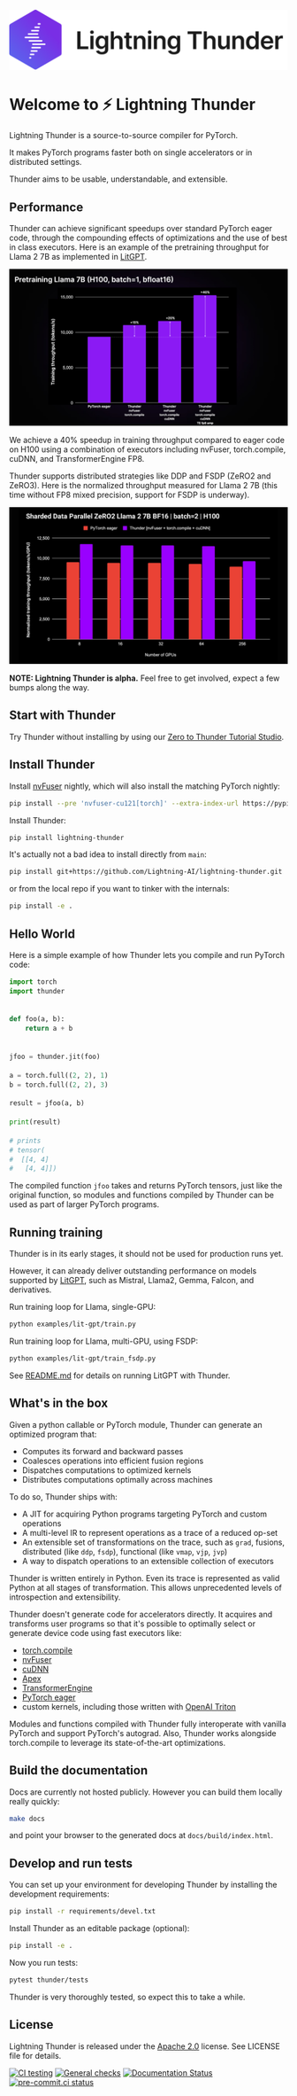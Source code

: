 ![](docs/source/_static/images/lightning_thunder_lightmode_nobyline.png)

# Welcome to ⚡ Lightning Thunder

Lightning Thunder is a source-to-source compiler for PyTorch.

It makes PyTorch programs faster both on single accelerators or in distributed settings.

Thunder aims to be usable, understandable, and extensible.

## Performance

Thunder can achieve significant speedups over standard PyTorch eager code, through the compounding effects of optimizations and the use of best in class executors. Here is an example of the pretraining throughput for Llama 2 7B as implemented in [LitGPT](https://github.com/Lightning-AI/litgpt).

![](docs/source/_static/images/training_throughput_single.png)

We achieve a 40% speedup in training throughput compared to eager code on H100 using a combination of executors including nvFuser, torch.compile, cuDNN, and TransformerEngine FP8.

Thunder supports distributed strategies like DDP and FSDP (ZeRO2 and ZeRO3). Here is the normalized throughput measured for Llama 2 7B (this time without FP8 mixed precision, support for FSDP is underway).

![](docs/source/_static/images/normalized_training_throughput_zero2.png)

**NOTE: Lightning Thunder is alpha.** Feel free to get involved, expect a few bumps along the way.

## Start with Thunder

Try Thunder without installing by using our [Zero to Thunder Tutorial Studio](https://lightning.ai/lightning-ai/studios/zero-to-thunder-tutorial).

## Install Thunder

Install [nvFuser](https://github.com/NVIDIA/Fuser) nightly, which will also install the matching PyTorch nightly:

```bash
pip install --pre 'nvfuser-cu121[torch]' --extra-index-url https://pypi.nvidia.com
```

Install Thunder:

```bash
pip install lightning-thunder
```

It's actually not a bad idea to install directly from `main`:

```bash
pip install git+https://github.com/Lightning-AI/lightning-thunder.git
```

or from the local repo if you want to tinker with the internals:

```bash
pip install -e .
```

## Hello World

Here is a simple example of how Thunder lets you compile and run PyTorch code:

```python
import torch
import thunder


def foo(a, b):
    return a + b


jfoo = thunder.jit(foo)

a = torch.full((2, 2), 1)
b = torch.full((2, 2), 3)

result = jfoo(a, b)

print(result)

# prints
# tensor(
#  [[4, 4]
#   [4, 4]])
```

The compiled function `jfoo` takes and returns PyTorch tensors, just like the original function, so modules and functions compiled by Thunder can be used as part of larger PyTorch programs.

## Running training

Thunder is in its early stages, it should not be used for production runs yet.

However, it can already deliver outstanding performance on models supported by [LitGPT](https://github.com/Lightning-AI/lit-gpt), such as Mistral, Llama2, Gemma, Falcon, and derivatives.

Run training loop for Llama, single-GPU:

```bash
python examples/lit-gpt/train.py
```

Run training loop for Llama, multi-GPU, using FSDP:

```bash
python examples/lit-gpt/train_fsdp.py
```

See [README.md](examples/lit-gpt/README.md) for details on running LitGPT with Thunder.

## What's in the box

Given a python callable or PyTorch module, Thunder can generate an optimized program that:

- Computes its forward and backward passes
- Coalesces operations into efficient fusion regions
- Dispatches computations to optimized kernels
- Distributes computations optimally across machines

To do so, Thunder ships with:

- A JIT for acquiring Python programs targeting PyTorch and custom operations
- A multi-level IR to represent operations as a trace of a reduced op-set
- An extensible set of transformations on the trace, such as `grad`, fusions, distributed (like `ddp`, `fsdp`), functional (like `vmap`, `vjp`, `jvp`)
- A way to dispatch operations to an extensible collection of executors

Thunder is written entirely in Python. Even its trace is represented as valid Python at all stages of transformation. This allows unprecedented levels of introspection and extensibility.

Thunder doesn't generate code for accelerators directly. It acquires and transforms user programs so that it's possible to optimally select or generate device code using fast executors like:

- [torch.compile](https://pytorch.org/get-started/pytorch-2.0/)
- [nvFuser](https://github.com/NVIDIA/Fuser)
- [cuDNN](https://developer.nvidia.com/cudnn)
- [Apex](https://github.com/NVIDIA/apex)
- [TransformerEngine](https://github.com/NVIDIA/TransformerEngine)
- [PyTorch eager](https://github.com/pytorch/pytorch)
- custom kernels, including those written with [OpenAI Triton](https://github.com/openai/triton)

Modules and functions compiled with Thunder fully interoperate with vanilla PyTorch and support PyTorch's autograd. Also, Thunder works alongside torch.compile to leverage its state-of-the-art optimizations.

## Build the documentation

Docs are currently not hosted publicly. However you can build them locally really quickly:

```bash
make docs
```

and point your browser to the generated docs at `docs/build/index.html`.

## Develop and run tests

You can set up your environment for developing Thunder by installing the development requirements:

```bash
pip install -r requirements/devel.txt
```

Install Thunder as an editable package (optional):

```bash
pip install -e .
```

Now you run tests:

```bash
pytest thunder/tests
```

Thunder is very thoroughly tested, so expect this to take a while.

## License

Lightning Thunder is released under the [Apache 2.0](https://www.apache.org/licenses/LICENSE-2.0) license.
See LICENSE file for details.

[![CI testing](https://github.com/Lightning-AI/lightning-thunder/actions/workflows/ci-testing.yml/badge.svg?event=push)](https://github.com/Lightning-AI/lightning-thunder/actions/workflows/ci-testing.yml)
[![General checks](https://github.com/Lightning-AI/lightning-thunder/actions/workflows/ci-checks.yml/badge.svg?event=push)](https://github.com/Lightning-AI/lightning-thunder/actions/workflows/ci-checks.yml)
[![Documentation Status](https://readthedocs.org/projects/lightning-thunder/badge/?version=latest)](https://lightning-thunder.readthedocs.io/en/latest/?badge=latest)
[![pre-commit.ci status](https://results.pre-commit.ci/badge/github/Lightning-AI/lightning-thunder/main.svg)](https://results.pre-commit.ci/latest/github/Lightning-AI/lightning-thunder/main)
